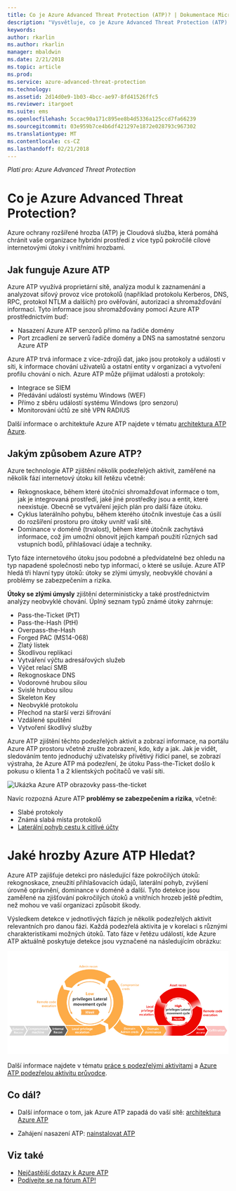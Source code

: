 ```yaml
---
title: Co je Azure Advanced Threat Protection (ATP)? | Dokumentace Microsoftu
description: "Vysvětluje, co je Azure Advanced Threat Protection (ATP) a jaké druhy podezřelých aktivit může zjistit."
keywords: 
author: rkarlin
ms.author: rkarlin
manager: mbaldwin
ms.date: 2/21/2018
ms.topic: article
ms.prod: 
ms.service: azure-advanced-threat-protection
ms.technology: 
ms.assetid: 2d14d0e9-1b03-4bcc-ae97-8fd41526ffc5
ms.reviewer: itargoet
ms.suite: ems
ms.openlocfilehash: 5ccac90a171c895ee8b4d5336a125ccd7fa66239
ms.sourcegitcommit: 03e959b7ce4b6df421297e1872e028793c967302
ms.translationtype: MT
ms.contentlocale: cs-CZ
ms.lasthandoff: 02/21/2018
---
```

*Platí pro: Azure Advanced Threat Protection*


# <a name="what-is-azure-advanced-threat-protection"></a>Co je Azure Advanced Threat Protection?
Azure ochrany rozšířené hrozba (ATP) je Cloudová služba, která pomáhá chránit vaše organizace hybridní prostředí z více typů pokročilé cílové internetovými útoky i vnitřními hrozbami.

## <a name="how-azure-atp-works"></a>Jak funguje Azure ATP

Azure ATP využívá proprietární sítě, analýza modul k zaznamenání a analyzovat síťový provoz více protokolů (například protokolu Kerberos, DNS, RPC, protokol NTLM a dalších) pro ověřování, autorizaci a shromažďování informací. Tyto informace jsou shromažďovány pomocí Azure ATP prostřednictvím buď:

-   Nasazení Azure ATP senzorů přímo na řadiče domény
-   Port zrcadlení ze serverů řadiče domény a DNS na samostatné senzoru Azure ATP

Azure ATP trvá informace z více-zdrojů dat, jako jsou protokoly a události v síti, k informace chování uživatelů a ostatní entity v organizaci a vytvoření profilu chování o nich.
Azure ATP může přijímat události a protokoly:

-   Integrace se SIEM
-   Předávání událostí systému Windows (WEF)
-   Přímo z sběru událostí systému Windows (pro senzoru)
-   Monitorování účtů ze sítě VPN RADIUS


Další informace o architektuře Azure ATP najdete v tématu [architektura ATP Azure](atp-architecture.md).

## <a name="what-does-azure-atp-do"></a>Jakým způsobem Azure ATP?

Azure technologie ATP zjištění několik podezřelých aktivit, zaměřené na několik fází internetový útoku kill řetězu včetně:

-   Rekognoskace, během které útočníci shromažďovat informace o tom, jak je integrovaná prostředí, jaké jiné prostředky jsou a entit, které neexistuje. Obecně se vytváření jejich plán pro další fáze útoku.
-   Cyklus laterálního pohybu, během kterého útočník investuje čas a úsilí do rozšíření prostoru pro útoky uvnitř vaší sítě.
-   Dominance v doméně (trvalost), během které útočník zachytává informace, což jim umožní obnovit jejich kampaň použití různých sad vstupních bodů, přihlašovací údaje a techniky. 

Tyto fáze internetového útoku jsou podobné a předvídatelné bez ohledu na typ napadené společnosti nebo typ informací, o které se usiluje.
Azure ATP hledá tři hlavní typy útoků: útoky se zlými úmysly, neobvyklé chování a problémy se zabezpečením a rizika.

**Útoky se zlými úmysly** zjištění deterministicky a také prostřednictvím analýzy neobvyklé chování. Úplný seznam typů známé útoky zahrnuje:

-   Pass-the-Ticket (PtT)
-   Pass-the-Hash (PtH)
-   Overpass-the-Hash
-   Forged PAC (MS14-068)
-   Zlatý lístek
-   Škodlivou replikaci
-   Vytváření výčtu adresářových služeb
-   Výčet relací SMB
-   Rekognoskace DNS
-   Vodorovné hrubou silou 
-   Svislé hrubou silou
-   Skeleton Key
-   Neobvyklé protokolu
-   Přechod na starší verzi šifrování
-   Vzdálené spuštění
-   Vytvoření škodlivý služby


Azure ATP zjištění těchto podezřelých aktivit a zobrazí informace, na portálu Azure ATP prostoru včetně zrušte zobrazení, kdo, kdy a jak. Jak je vidět, sledováním tento jednoduchý uživatelsky přívětivý řídicí panel, se zobrazí výstraha, že Azure ATP má podezření, že útoku Pass-the-Ticket došlo k pokusu o klienta 1 a 2 klientských počítačů ve vaší síti.

 ![Ukázka Azure ATP obrazovky pass-the-ticket](media/pass-the-ticket-sa.png)


Navíc rozpozná Azure ATP **problémy se zabezpečením a rizika**, včetně:

-   Slabé protokoly
-   Známá slabá místa protokolů
-   [Laterální pohyb cestu k citlivé účty](use-case-lateral-movement-path.md)

# <a name="what-threats-does-azure-atp-look-for"></a>Jaké hrozby Azure ATP Hledat?

Azure ATP zajišťuje detekci pro následující fáze pokročilých útoků: rekognoskace, zneužití přihlašovacích údajů, laterální pohyb, zvýšení úrovně oprávnění, dominance v doméně a další. Tyto detekce jsou zaměřené na zjišťování pokročilých útoků a vnitřních hrozeb ještě předtím, než mohou ve vaší organizaci způsobit škody.

Výsledkem detekce v jednotlivých fázích je několik podezřelých aktivit relevantních pro danou fázi. Každá podezřelá aktivita je v korelaci s různými charakteristikami možných útoků.
Tato fáze v řetězu událostí, kde Azure ATP aktuálně poskytuje detekce jsou vyznačené na následujícím obrázku:

![Azure ATP zaměřit se na laterální aktivity v útoku ukončit řetězec](media/attack-kill-chain-small.jpg)


Další informace najdete v tématu [práce s podezřelými aktivitami](working-with-suspicious-activities.md) a [Azure ATP podezřelou aktivitu průvodce](suspicious-activity-guide.md).

## <a name="whats-next"></a>Co dál?

-   Další informace o tom, jak Azure ATP zapadá do vaší sítě: [architektura Azure ATP](atp-architecture.md)

-   Zahájení nasazení ATP: [nainstalovat ATP](install-atp-step1.md)


## <a name="see-also"></a>Viz také
- [Nejčastější dotazy k Azure ATP](atp-technical-faq.md)
- [Podívejte se na fórum ATP!](https://aka.ms/azureatpcommunity)
